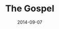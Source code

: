 ---
title: "The Gospel"
speaker: "Tony Chon"
date: "2014-09-07"
sermonUrl: "//35.190.93.184/sermons/20140907_sunday_pastor_tony_the_gospel.mp3"
---